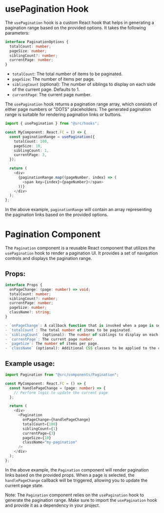 # usePagination Hook

The `usePagination` hook is a custom React hook that helps in generating a pagination range based on the provided options. It takes the following parameters:

```typescript
interface PaginationOptions {
  totalCount: number;
  pageSize: number;
  siblingCount?: number;
  currentPage: number;
}
```

- `totalCount`: The total number of items to be paginated.
- `pageSize`: The number of items per page.
- `siblingCount` (optional): The number of siblings to display on each side of the current page. Defaults to 1.
- `currentPage`: The current page number.

The `usePagination` hook returns a pagination range array, which consists of either page numbers or "DOTS" placeholders. The generated pagination range is suitable for rendering pagination links or buttons.

```typescript
import { usePagination } from "@src/hooks";

const MyComponent: React.FC = () => {
  const paginationRange = usePagination({
    totalCount: 100,
    pageSize: 10,
    siblingCount: 1,
    currentPage: 3,
  });

  return (
    <div>
      {paginationRange.map((pageNumber, index) => (
        <span key={index}>{pageNumber}</span>
      ))}
    </div>
  );
};
```

In the above example, `paginationRange` will contain an array representing the pagination links based on the provided options.

# Pagination Component

The `Pagination` component is a reusable React component that utilizes the `usePagination` hook to render a pagination UI. It provides a set of navigation controls and displays the pagination range.

## Props:

```typescript
interface Props {
  onPageChange: (page: number) => void;
  totalCount: number;
  siblingCount?: number;
  currentPage: number;
  pageSize: number;
  className?: string;
}

- `onPageChange`: A callback function that is invoked when a page is selected. It receives the selected page number as a parameter.
- `totalCount`: The total number of items to be paginated.
- `siblingCount` (optional): The number of siblings to display on each side of the current page. Defaults to 1.
- `currentPage`: The current page number.
- `pageSize`: The number of items per page.
- `className` (optional): Additional CSS classes to be applied to the component.
```

## Example usage:

```typescript
import Pagination from "@src/components/Pagination";

const MyComponent: React.FC = () => {
  const handlePageChange = (page: number) => {
    // Perform logic to update the current page
  };

  return (
    <div>
      <Pagination
        onPageChange={handlePageChange}
        totalCount={100}
        siblingCount={1}
        currentPage={3}
        pageSize={10}
        className="my-pagination"
      />
    </div>
  );
};
```

In the above example, the `Pagination` component will render pagination links based on the provided props. When a page is selected, the `handlePageChange` callback will be triggered, allowing you to update the current page state.

Note: The `Pagination` component relies on the `usePagination` hook to generate the pagination range. Make sure to import the `usePagination` hook and provide it as a dependency in your project.
